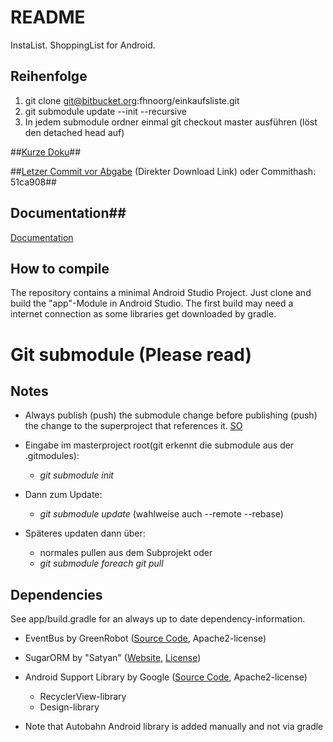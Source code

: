 # README #
InstaList. ShoppingList for Android.

## Reihenfolge ##
1. git clone git@bitbucket.org:fhnoorg/einkaufsliste.git
2. git submodule update --init --recursive
3. In jedem submodule ordner einmal git checkout master ausführen (löst den detached head auf)

##[Kurze Doku](https://bitbucket.org/fhnoorg/einkaufsliste/wiki/Dokumentation%20Synch)##

##[Letzer Commit vor Abgabe](https://bitbucket.org/fhnoorg/einkaufsliste/get/51ca908.tar.gz) (Direkter Download Link) oder Commithash: 51ca908##

## Documentation##
[Documentation](https://bitbucket.org/fhnoorg/einkaufsliste/wiki/Dokumentation)
## How to compile ##

The repository contains a minimal Android Studio Project. Just clone and build the "app"-Module in Android Studio. The first build may need a internet connection as some libraries get downloaded by gradle.

# Git submodule (Please read) #
## Notes ##

* Always publish (push) the submodule change before publishing (push) the change to the superproject that references it. [SO](http://stackoverflow.com/questions/1979167/git-submodule-update)

* Eingabe im masterproject root(git erkennt die submodule aus der .gitmodules):  
    * *git submodule init*
* Dann zum Update:  
    * *git submodule update*       (wahlweise auch --remote --rebase)
* Späteres updaten dann über:
    * normales pullen aus dem Subprojekt oder
    * *git submodule foreach git pull*


## Dependencies ##

See app/build.gradle for an always up to date dependency-information.

* EventBus by GreenRobot ([Source Code](https://github.com/greenrobot/EventBus), Apache2-license)
* SugarORM by "Satyan" ([Website](https://satyan.github.io/sugar/index.html), [License](https://github.com/satyan/sugar/blob/master/LICENSE))
* Android Support Library by Google ([Source Code](https://android.googlesource.com/platform/frameworks/support.git/), Apache2-license)
    * RecyclerView-library
    * Design-library

* Note that Autobahn Android library is added manually and not via gradle